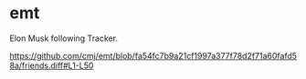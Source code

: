 # emt
Elon Musk following Tracker.

https://github.com/cmj/emt/blob/fa54fc7b9a21cf1997a377f78d2f71a60fafd58a/friends.diff#L1-L50
